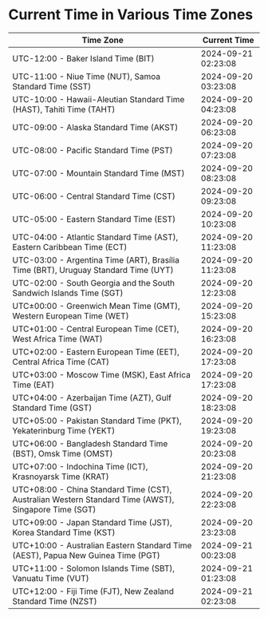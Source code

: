 # Current Time in Various Time Zones

| Time Zone | Current Time |
|-----------|--------------|
| UTC-12:00 - Baker Island Time (BIT) | 2024-09-21 02:23:08 |
| UTC-11:00 - Niue Time (NUT), Samoa Standard Time (SST) | 2024-09-20 03:23:08 |
| UTC-10:00 - Hawaii-Aleutian Standard Time (HAST), Tahiti Time (TAHT) | 2024-09-20 04:23:08 |
| UTC-09:00 - Alaska Standard Time (AKST) | 2024-09-20 06:23:08 |
| UTC-08:00 - Pacific Standard Time (PST) | 2024-09-20 07:23:08 |
| UTC-07:00 - Mountain Standard Time (MST) | 2024-09-20 08:23:08 |
| UTC-06:00 - Central Standard Time (CST) | 2024-09-20 09:23:08 |
| UTC-05:00 - Eastern Standard Time (EST) | 2024-09-20 10:23:08 |
| UTC-04:00 - Atlantic Standard Time (AST), Eastern Caribbean Time (ECT) | 2024-09-20 11:23:08 |
| UTC-03:00 - Argentina Time (ART), Brasília Time (BRT), Uruguay Standard Time (UYT) | 2024-09-20 11:23:08 |
| UTC-02:00 - South Georgia and the South Sandwich Islands Time (SGT) | 2024-09-20 12:23:08 |
| UTC±00:00 - Greenwich Mean Time (GMT), Western European Time (WET) | 2024-09-20 15:23:08 |
| UTC+01:00 - Central European Time (CET), West Africa Time (WAT) | 2024-09-20 16:23:08 |
| UTC+02:00 - Eastern European Time (EET), Central Africa Time (CAT) | 2024-09-20 17:23:08 |
| UTC+03:00 - Moscow Time (MSK), East Africa Time (EAT) | 2024-09-20 17:23:08 |
| UTC+04:00 - Azerbaijan Time (AZT), Gulf Standard Time (GST) | 2024-09-20 18:23:08 |
| UTC+05:00 - Pakistan Standard Time (PKT), Yekaterinburg Time (YEKT) | 2024-09-20 19:23:08 |
| UTC+06:00 - Bangladesh Standard Time (BST), Omsk Time (OMST) | 2024-09-20 20:23:08 |
| UTC+07:00 - Indochina Time (ICT), Krasnoyarsk Time (KRAT) | 2024-09-20 21:23:08 |
| UTC+08:00 - China Standard Time (CST), Australian Western Standard Time (AWST), Singapore Time (SGT) | 2024-09-20 22:23:08 |
| UTC+09:00 - Japan Standard Time (JST), Korea Standard Time (KST) | 2024-09-20 23:23:08 |
| UTC+10:00 - Australian Eastern Standard Time (AEST), Papua New Guinea Time (PGT) | 2024-09-21 00:23:08 |
| UTC+11:00 - Solomon Islands Time (SBT), Vanuatu Time (VUT) | 2024-09-21 01:23:08 |
| UTC+12:00 - Fiji Time (FJT), New Zealand Standard Time (NZST) | 2024-09-21 02:23:08 |
